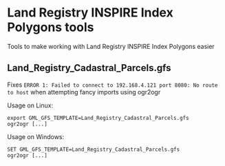 # Land Registry INSPIRE Index Polygons tools
Tools to make working with Land Registry INSPIRE Index Polygons easier

## Land_Registry_Cadastral_Parcels.gfs
Fixes `ERROR 1: Failed to connect to 192.168.4.121 port 8080: No route to host` when attempting fancy imports using ogr2ogr

Usage on Linux:

    export GML_GFS_TEMPLATE=Land_Registry_Cadastral_Parcels.gfs
    ogr2ogr [...]    

Usage on Windows:

    SET GML_GFS_TEMPLATE=Land_Registry_Cadastral_Parcels.gfs
    ogr2ogr [...]  

